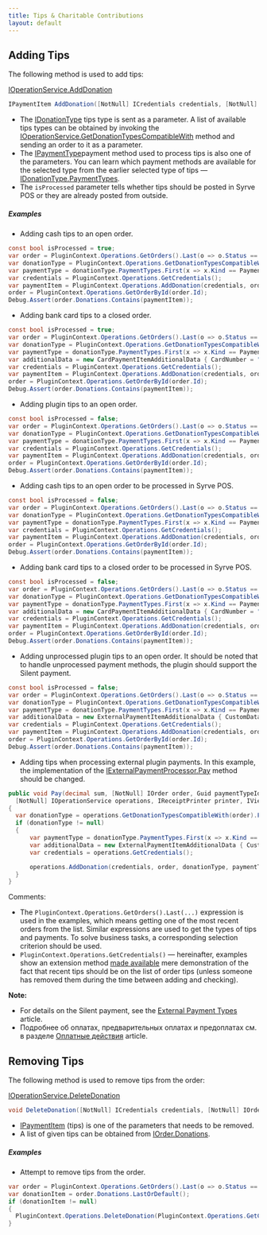 ```yaml
---
title: Tips & Charitable Contributions
layout: default
---
```

## Adding Tips
The following method is used to add tips:

[IOperationService.AddDonation](https://syrve.github.io/front.api.sdk/v6/html/M_Resto_Front_Api_IOperationService_AddDonation.htm)

```cs
IPaymentItem AddDonation([NotNull] ICredentials credentials, [NotNull] IOrder order, [NotNull] IDonationType donationType, [NotNull] IPaymentType paymentType, [CanBeNull] IPaymentItemAdditionalData additionalData, bool isProcessed, decimal donationSum);
```

- The [IDonationType](https://syrve.github.io/front.api.sdk/v6/html/T_Resto_Front_Api_Data_Payments_IDonationType.htm) tips type is sent as a parameter. A list of available tips types can be obtained by invoking the [IOperationService.GetDonationTypesCompatibleWith](https://syrve.github.io/front.api.sdk/v6/html/M_Resto_Front_Api_IOperationService_GetDonationTypesCompatibleWith.htm) method and sending an order to it as a parameter.
- The [IPaymentType](https://syrve.github.io/front.api.sdk/v6/html/T_Resto_Front_Api_Data_Payments_IPaymentType.htm)payment method used to process tips is also one of the parameters. You can learn which payment methods are available for the selected type from the earlier selected type of tips — [IDonationType.PaymentTypes](https://syrve.github.io/front.api.sdk/v6/html/P_Resto_Front_Api_Data_Payments_IDonationType_PaymentTypes.htm).
- The `isProcessed` parameter tells whether tips should be posted in Syrve POS or they are already posted from outside.

##### Examples

- Adding cash tips to an open order.

```cs
const bool isProcessed = true;
var order = PluginContext.Operations.GetOrders().Last(o => o.Status == OrderStatus.New);
var donationType = PluginContext.Operations.GetDonationTypesCompatibleWith(order).Last(dt => dt.PaymentTypes.Any(pt => pt.Kind == PaymentTypeKind.Cash));
var paymentType = donationType.PaymentTypes.First(x => x.Kind == PaymentTypeKind.Cash);
var credentials = PluginContext.Operations.GetCredentials();
var paymentItem = PluginContext.Operations.AddDonation(credentials, order, donationType, paymentType, null, isProcessed, order.ResultSum / 10);
order = PluginContext.Operations.GetOrderById(order.Id);
Debug.Assert(order.Donations.Contains(paymentItem));
```

- Adding bank card tips to a closed order.

```cs
const bool isProcessed = true;
var order = PluginContext.Operations.GetOrders().Last(o => o.Status == OrderStatus.Closed);
var donationType = PluginContext.Operations.GetDonationTypesCompatibleWith(order).First(dt => dt.PaymentTypes.Any(pt => pt.Kind == PaymentTypeKind.Card));
var paymentType = donationType.PaymentTypes.First(x => x.Kind == PaymentTypeKind.Card && x.Name.ToUpper() == "VISA");
var additionalData = new CardPaymentItemAdditionalData { CardNumber = "123456" };
var credentials = PluginContext.Operations.GetCredentials();
var paymentItem = PluginContext.Operations.AddDonation(credentials, order, donationType, paymentType, additionalData, isProcessed, order.ResultSum / 4);
order = PluginContext.Operations.GetOrderById(order.Id);
Debug.Assert(order.Donations.Contains(paymentItem));
```

- Adding plugin tips to an open order.

```cs
const bool isProcessed = false;
var order = PluginContext.Operations.GetOrders().Last(o => o.Status == OrderStatus.New);
var donationType = PluginContext.Operations.GetDonationTypesCompatibleWith(order).Last(dt => dt.PaymentTypes.Any(pt => pt.Kind == PaymentTypeKind.Cash));
var paymentType = donationType.PaymentTypes.First(x => x.Kind == PaymentTypeKind.Cash);
var credentials = PluginContext.Operations.GetCredentials();
var paymentItem = PluginContext.Operations.AddDonation(credentials, order, donationType, paymentType, null, isProcessed, order.ResultSum / 10);
order = PluginContext.Operations.GetOrderById(order.Id);
Debug.Assert(order.Donations.Contains(paymentItem));
```

- Adding cash tips to an open order to be processed in Syrve POS.

```cs
const bool isProcessed = false;
var order = PluginContext.Operations.GetOrders().Last(o => o.Status == OrderStatus.New);
var donationType = PluginContext.Operations.GetDonationTypesCompatibleWith(order).Last(dt => dt.PaymentTypes.Any(pt => pt.Kind == PaymentTypeKind.Cash));
var paymentType = donationType.PaymentTypes.First(x => x.Kind == PaymentTypeKind.Cash);
var credentials = PluginContext.Operations.GetCredentials();
var paymentItem = PluginContext.Operations.AddDonation(credentials, order, donationType, paymentType, null, isProcessed, order.ResultSum / 10);
order = PluginContext.Operations.GetOrderById(order.Id);
Debug.Assert(order.Donations.Contains(paymentItem));
```

- Adding bank card tips to a closed order to be processed in Syrve POS.

```cs
const bool isProcessed = false;
var order = PluginContext.Operations.GetOrders().Last(o => o.Status == OrderStatus.Closed);
var donationType = PluginContext.Operations.GetDonationTypesCompatibleWith(order).First(dt => dt.PaymentTypes.Any(pt => pt.Kind == PaymentTypeKind.Card));
var paymentType = donationType.PaymentTypes.First(x => x.Kind == PaymentTypeKind.Card && x.Name.ToUpper() == "VISA");
var additionalData = new CardPaymentItemAdditionalData { CardNumber = "123456" };
var credentials = PluginContext.Operations.GetCredentials();
var paymentItem = PluginContext.Operations.AddDonation(credentials, order, donationType, paymentType, additionalData, isProcessed, order.ResultSum / 4);
order = PluginContext.Operations.GetOrderById(order.Id);
Debug.Assert(order.Donations.Contains(paymentItem));
```

- Adding unprocessed plugin tips to an open order. It should be noted that to handle unprocessed payment methods, the plugin should support the Silent payment.

```cs
const bool isProcessed = false;
var order = PluginContext.Operations.GetOrders().Last(o => o.Status == OrderStatus.New);
var donationType = PluginContext.Operations.GetDonationTypesCompatibleWith(order).First(dt => dt.PaymentTypes.Any(pt => pt.Kind == PaymentTypeKind.External));
var paymentType = donationType.PaymentTypes.First(x => x.Kind == PaymentTypeKind.External && x.Name == "SampleApiPayment");
var additionalData = new ExternalPaymentItemAdditionalData { CustomData = Serializer.Serialize(new PaymentAdditionalData { SilentPay = true }) };
var credentials = PluginContext.Operations.GetCredentials();
var paymentItem = PluginContext.Operations.AddDonation(credentials, order, donationType, paymentType, additionalData, isProcessed, order.ResultSum / 2);
order = PluginContext.Operations.GetOrderById(order.Id);
Debug.Assert(order.Donations.Contains(paymentItem));
```

- Adding tips when processing external plugin payments. In this example, the implementation of the [IExternalPaymentProcessor.Pay](https://syrve.github.io/front.api.sdk/v6/html/M_Resto_Front_Api_IExternalPaymentProcessor_Pay.htm) method should be changed.

```cs
public void Pay(decimal sum, [NotNull] IOrder order, Guid paymentTypeId, Guid transactionId, [NotNull] IPointOfSale pointOfSale, [NotNull] IUser cashier,
  [NotNull] IOperationService operations, IReceiptPrinter printer, IViewManager viewManager, IPaymentDataContext context)
{
  var donationType = operations.GetDonationTypesCompatibleWith(order).FirstOrDefault(dt => dt.PaymentTypes.Any(pt => pt.Kind == PaymentTypeKind.External));
  if (donationType != null)
  {
      var paymentType = donationType.PaymentTypes.First(x => x.Kind == PaymentTypeKind.External && x.Name == "SampleApiPayment");
      var additionalData = new ExternalPaymentItemAdditionalData { CustomData = Serializer.Serialize(new PaymentAdditionalData { SilentPay = true }) };
      var credentials = operations.GetCredentials();

      operations.AddDonation(credentials, order, donationType, paymentType, additionalData, false, order.ResultSum / 2);
  }
}
```

Comments:

- The `PluginContext.Operations.GetOrders().Last(...)` expression is used in the examples, which means getting one of the most recent orders from the list. Similar expressions are used to get the types of tips and payments. To solve business tasks, a corresponding selection criterion should be used.
- `PluginContext.Operations.GetCredentials()` — hereinafter, examples show an extension method [made available](https://github.com/syrve/front.api.sdk/blob/main/sample/v6/Resto.Front.Api.SamplePlugin/OperationServiceExtensions.cs) mere demonstration of the fact that recent tips should be on the list of order tips (unless someone has removed them during the time between adding and checking).

**Note:**

- For details on the Silent payment, see the [External Payment Types](PaymentProcessor.html) article.
- Подробнее об оплатах, предварительных оплатах и предоплатах см. в разделе [Оплатные действия](Payments.html) article.

## Removing Tips
The following method is used to remove tips from the order:

[IOperationService.DeleteDonation](https://syrve.github.io/front.api.sdk/v6/html/M_Resto_Front_Api_IOperationService_DeleteDonation.htm)

```cs
void DeleteDonation([NotNull] ICredentials credentials, [NotNull] IOrder order, [NotNull] Data.Payments.IPaymentItem paymentItem);
```

- [IPaymentItem](https://syrve.github.io/front.api.sdk/v6/html/T_Resto_Front_Api_Data_Payments_IPaymentItem.htm) (tips) is one of the parameters that needs to be removed.
- A list of given tips can be obtained from [IOrder.Donations](https://syrve.github.io/front.api.sdk/v6/html/P_Resto_Front_Api_Data_Orders_IOrder_Donations.htm). 

##### Examples

- Attempt to remove tips from the order.

```cs
var order = PluginContext.Operations.GetOrders().Last(o => o.Status == OrderStatus.New || o.Status == OrderStatus.Bill || o.Status == OrderStatus.Closed);
var donationItem = order.Donations.LastOrDefault();
if (donationItem != null)
{
  PluginContext.Operations.DeleteDonation(PluginContext.Operations.GetCredentials(), order, donationItem);
}
```
